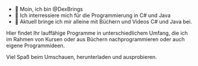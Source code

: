 - 👋 Moin, ich bin @DexBrings
- 👀 Ich interressiere mich für die Programmierung in C# und Java
- 🌱 Aktuell bringe ich mir alleine mit Büchern und Videos C# und Java bei.

Hier findet Ihr lauffähige Programme in unterschiedlichem Umfang, die ich im Rahmen von Kursen oder aus Büchern nachprogrammieren oder auch eigene Programmideen.

Viel Spaß beim Umschauen, herunterladen und ausprobieren.
